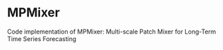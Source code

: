 # MPMixer
Code implementation of MPMixer: Multi-scale Patch Mixer for Long-Term Time Series Forecasting
